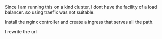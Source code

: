 Since I am running this on a kind cluster, I dont have the facility of a load balancer. so using traefix was not suitable.

Install the nginx controller and create a ingress that serves all the path.

I rewrite the url